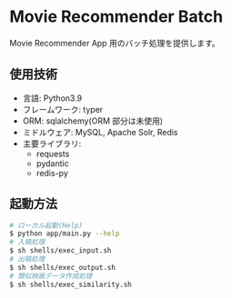 # Movie Recommender Batch

Movie Recommender App 用のバッチ処理を提供します。

## 使用技術

- 言語: Python3.9
- フレームワーク: typer
- ORM: sqlalchemy(ORM 部分は未使用)
- ミドルウェア: MySQL, Apache Solr, Redis
- 主要ライブラリ:
  - requests
  - pydantic
  - redis-py

## 起動方法

```bash
# ローカル起動(Help)
$ python app/main.py --help
# 入稿処理
$ sh shells/exec_input.sh
# 出稿処理
$ sh shells/exec_output.sh
# 類似映画データ作成処理
$ sh shells/exec_similarity.sh
```
